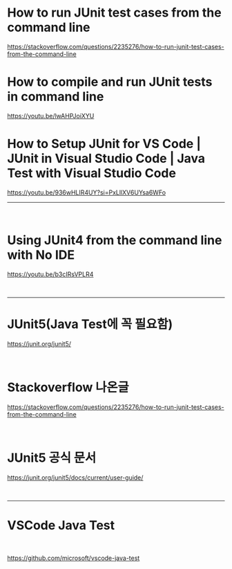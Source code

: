 # How to run JUnit test cases from the command line

https://stackoverflow.com/questions/2235276/how-to-run-junit-test-cases-from-the-command-line


# How to compile and run JUnit tests in command line

https://youtu.be/lwAHPJoiXYU


# How to Setup JUnit for VS Code | JUnit in Visual Studio Code | Java Test with Visual Studio Code

https://youtu.be/936wHLIR4UY?si=PxLllXV6UYsa6WFo

<hr>

<br>



# Using JUnit4 from the command line with No IDE


https://youtu.be/b3cIRsVPLR4

<br>

<hr>

# JUnit5(Java Test에 꼭 필요함)

https://junit.org/junit5/

<br>

# Stackoverflow 나온글

https://stackoverflow.com/questions/2235276/how-to-run-junit-test-cases-from-the-command-line

<br>

# JUnit5 공식 문서

https://junit.org/junit5/docs/current/user-guide/

<br>

<hr>


# VSCode Java Test

<br>

https://github.com/microsoft/vscode-java-test

<br>


